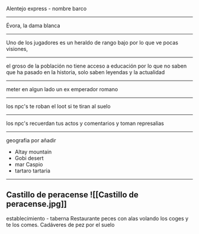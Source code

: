 Alentejo express -  nombre barco

---

Évora, la dama blanca

---


Uno de los jugadores es un heraldo de rango bajo por lo que ve pocas visiones,

---

el groso de la población no tiene acceso a educación por lo que no saben que ha pasado en la historia, solo saben leyendas y la actualidad

---

meter en algun lado un ex emperador romano

---
los npc's te roban el loot si te tiran al suelo

---

los npc's recuerdan tus actos y comentarios y toman represalias

---
geografia por añadir
- Altay mountain 
- Gobi desert
- mar Caspio 
- tartaro tartaria
---
 Castillo de peracense
 ![[Castillo de peracense.jpg]]
---
establecimiento - taberna
Restaurante peces con alas volando los coges y te los comes. Cadáveres de pez por el suelo


